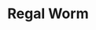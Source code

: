 ---
title: "Regal Worm"
summary: ""
image: "regal-worm.jpg"
apple_music_artist_url: "https://music.apple.com/gb/artist/regal-worm/663433751"
---